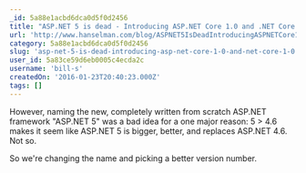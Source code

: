 ```yaml
---
_id: 5a88e1acbd6dca0d5f0d2456
title: "ASP.NET 5 is dead - Introducing ASP.NET Core 1.0 and .NET Core 1.0"
url: 'http://www.hanselman.com/blog/ASPNET5IsDeadIntroducingASPNETCore10AndNETCore10.aspx'
category: 5a88e1acbd6dca0d5f0d2456
slug: 'asp-net-5-is-dead-introducing-asp-net-core-1-0-and-net-core-1-0'
user_id: 5a83ce59d6eb0005c4ecda2c
username: 'bill-s'
createdOn: '2016-01-23T20:40:23.000Z'
tags: []
---
```


However, naming the new, completely written from scratch ASP.NET framework "ASP.NET 5" was a bad idea for a one major reason: 5 > 4.6 makes it seem like ASP.NET 5 is bigger, better, and replaces ASP.NET 4.6. Not so.

So we're changing the name and picking a better version number.
